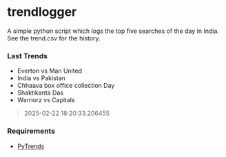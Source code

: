 # trendlogger
A simple python script which logs the top five searches of the day in India.<br>See the trend.csv for the history.<br>

<!-- Last Trends -->
### Last Trends
* Everton vs Man United
* India vs Pakistan
* Chhaava box office collection Day
* Shaktikanta Das
* Warriorz vs Capitals
> 2025-02-22 18:20:33.206455

<!-- Requirements -->
### Requirements
* [PyTrends](https://github.com/dreyco676/pytrends)
